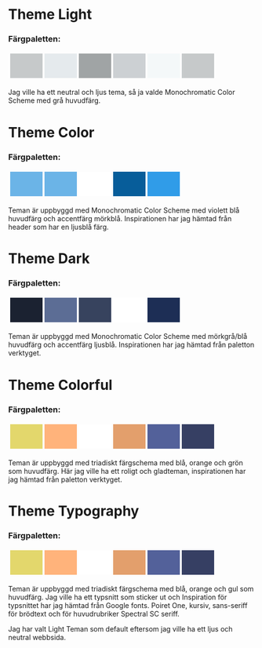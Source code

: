 

Theme Light
==============


<h3>Färgpaletten:</h3>

<table style="border-spacing: 4px; border-collapse: separate">
  <tr>
    <td style="height: 50px; width: 50px; background-color: #c6c9ca"></td>
    <td style="height: 50px; width: 50px; background-color: #e5eaed"></td>
    <td style="height: 50px; width: 50px; background-color: #a0a4a5"></td>
    <td style="height: 50px; width: 50px; background-color: #ccd0d3"></td>
    <td style="height: 50px; width: 50px; background-color: #f4f8f9"></td>
    <td style="height: 50px; width: 50px; background-color: #c6c9ca"></td>
  </tr>
</table>

Jag ville ha ett neutral och ljus tema, så ja valde Monochromatic Color Scheme med grå huvudfärg.




Theme Color
==============




<h3>Färgpaletten:</h3>

<table style="border-spacing: 4px; border-collapse: separate">
  <tr>
    <td style="height: 50px; width: 50px; background-color: #6BB4E7"></td>
    <td style="height: 50px; width: 50px; background-color: #6BB4E7"></td>
    <td style="height: 50px; width: 50px; background-color: #ffffff"></td>
    <td style="height: 50px; width: 50px; background-color: #075D9A"></td>
    <td style="height: 50px; width: 50px; background-color: #309CE8"></td>
  </tr>
</table>

Teman är uppbyggd med Monochromatic Color Scheme med violett blå huvudfärg och accentfärg mörkblå. Inspirationen har jag hämtad från header som har en ljusblå färg.

Theme Dark
==============


<h3>Färgpaletten:</h3>

<table style="border-spacing: 4px; border-collapse: separate">
  <tr>
    <td style="height: 50px; width: 50px; background-color: #1b2231"></td>
    <td style="height: 50px; width: 50px; background-color: #5c6d95"></td>
    <td style="height: 50px; width: 50px; background-color: #37435e"></td>
    <td style="height: 50px; width: 50px; background-color: #ffffff"></td>
    <td style="height: 50px; width: 50px; background-color: #1d2e55"></td>
  </tr>
</table>

Teman är uppbyggd med Monochromatic Color Scheme med mörkgrå/blå huvudfärg och accentfärg ljusblå. Inspirationen har jag hämtad från paletton verktyget.  


Theme Colorful
==============


<h3>Färgpaletten:</h3>

<table style="border-spacing: 4px; border-collapse: separate">
  <tr>
    <td style="height: 50px; width: 50px; background-color: #E3D76C"></td>
    <td style="height: 50px; width: 50px; background-color: #FFB37B"></td>
    <td style="height: 50px; width: 50px; background-color: #ffffff"></td>
    <td style="height: 50px; width: 50px; background-color: #E39F6C"></td>
    <td style="height: 50px; width: 50px; background-color: #53619A"></td>
    <td style="height: 50px; width: 50px; background-color: #363F63"></td>
  </tr>
</table>

Teman är uppbyggd med triadiskt färgschema med blå, orange och grön som
huvudfärg. Här jag ville ha ett roligt och gladteman, inspirationen har jag hämtad från paletton verktyget.  

Theme Typography
==============


<h3>Färgpaletten:</h3>

<table style="border-spacing: 4px; border-collapse: separate">
  <tr>
    <td style="height: 50px; width: 50px; background-color: #E3D76C"></td>
    <td style="height: 50px; width: 50px; background-color: #FFB37B"></td>
    <td style="height: 50px; width: 50px; background-color: #ffffff"></td>
    <td style="height: 50px; width: 50px; background-color: #E39F6C"></td>
    <td style="height: 50px; width: 50px; background-color: #53619A"></td>
    <td style="height: 50px; width: 50px; background-color: #363F63"></td>
  </tr>
</table>

Teman är uppbyggd med triadiskt färgschema med blå, orange och gul som
huvudfärg. Jag ville ha ett typsnitt som sticker ut och Inspiration för typsnittet har jag hämtad från Google fonts.
Poiret One, kursiv, sans-seriff för brödtext och för huvudrubriker Spectral SC seriff.


Jag har valt Light Teman som default eftersom jag ville ha ett ljus och neutral webbsida.
